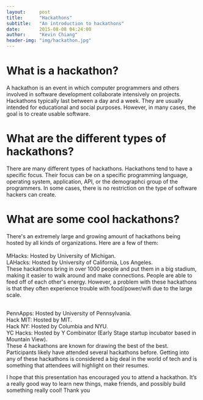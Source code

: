 ```yaml
---
layout:     post
title:      "Hackathons"
subtitle:   "An introduction to hackathons"
date:       2015-08-08 04:24:00
author:     "Kevin Chiang"
header-img: "img/hackathon.jpg"
---
```


<body>
<h1>What is a hackathon?</h1>
<p>
A hackathon is an event in which computer programmers and others involved in software development 
collaborate intensively on projects. Hackathons typically last between a day and a week. They are usually
intended for educational and social purposes. However, in many cases, the goal is to create usable software.
</p>
<h1>What are the different types of hackathons?</h1>
<p>
There are many different types of hackathons. Hackathons tend to have a specific focus.
Their focus can be on a specific programming language, operating system, application, API,
or the demographci group of the programmers. In some cases, there is no restriction on the type
of software hackers can create.
</p>
<h1>What are some cool hackathons?</h1>
<p>
There's an extremely large and growing amount of hackathons being hosted by
all kinds of organizations. Here are a few of them:<br/><br/>
<a>MHacks: </a>
Hosted by University of Michigan.<br/>
<a>LAHacks: </a>
Hosted by University of California, Los Angeles.<br/>
These hackathons bring in over 1000 people and put them in a big stadium,
making it easier to walk around and make connections. People are able to
feed off of each other's energy. However, a problem with these hackathons is that
they often experience trouble with food/power/wifi due to the large scale.<br/><br/>

<a>PennApps: </a>
Hosted by University of Pennsylvania.<br/>
<a>Hack MIT: </a>
Hosted by MIT.<br/>
<a>Hack NY: </a>
Hosted by Columbia and NYU.<br/>
<a>YC Hacks: </a>
Hosted by Y Combinator (Early Stage startup incubator based in Mountain View).<br/>
These 4 hackathons are known for drawing the best of the best. Participants likely
have attended several hackathons before. Getting into any of these hackathons is considered
a big deal in the world of tech and is something that attendees will highlight on their resumes.<br/>

<footer>I hope that this presentation has encouraged you to attend a hackathon. It’s a really good way to  learn new things, make friends, and possibly build something really cool! Thank you
</footer>
</p>
</body>